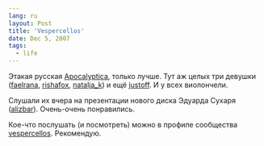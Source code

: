 ```yaml
---
lang: ru
layout: Post
title: 'Vespercellos'
date: Dec 5, 2007
tags:
  - life
---
```


Этакая русская [Apocalyptica](http://www.apocalyptica.com/), только лучше. Тут аж целых три девушки ([faelrana](http://faelrana.livejournal.com/), [rishafox](http://rishafox.livejournal.com/), [natalja_k](http://natalja-k.livejournal.com/)) и ещё [justoff](http://justoff.livejournal.com/). И у всех виолончели.

Слушали их вчера на презентации нового диска Эдуарда Сухаря ([alizbar](http://alizbar.livejournal.com/)). Очень-очень понравились.

Кое-что послушать (и посмотреть) можно в профиле сообщества [vespercellos](http://vespercellos.livejournal.com/). Рекомендую.
